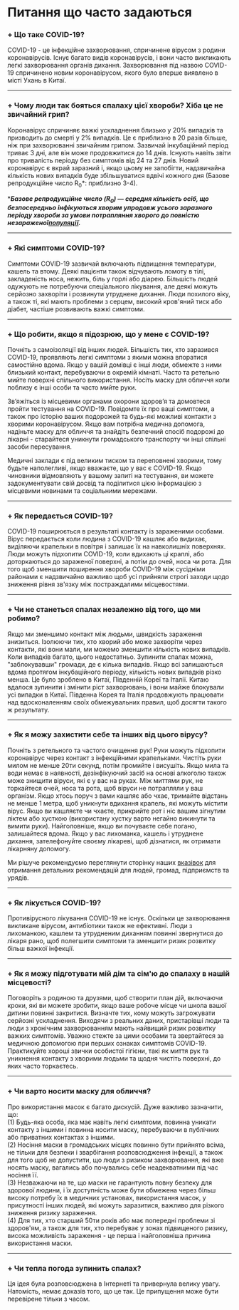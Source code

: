 

# **Питання що часто задаються**


### **+ Що таке COVID-19?**

COVID-19 - це інфекційне захворювання, спричинене вірусом з родини коронавірусів. Існує багато видів коронавірусів, і вони часто викликають легкі захворювання органів дихання. Захворювання під назвою COVID-19 спричинено новим коронавірусом, якого було вперше виявлено в місті Ухань в Китаї.



---



### **+ Чому люди так бояться спалаху цієї хвороби? Хіба це не звичайний грип?**

Коронавірус спричиняє важкі ускладнення близько у 20% випадків та призводить до смерті у 2% випадків. Це є приблизно в 20 разів більше, ніж при захворюванні звичайним грипом. Зазвичай інкубаційний період триває 3 дні, але він може продовжитися до 14 днів. Існують навіть звіти про тривалість періоду без симптомів від 24 та 27 днів. Новий коронавірус є вкрай заразний і, якщо цьому не запобігти, надзвичайна кількість нових випадків буде збільшуватися вдвічі кожного дня (Базове репродукційне число R<sub>0</sub>*: приблизно 3-4).

***_Базове репродукційне число (R<sub>0</sub>) — середня кількість осіб, що безпосередньо інфікуються хворим упродовж усього заразного періоду хвороби за умови потрапляння хворого до повністю незараженої[популяції](https://uk.wikipedia.org/wiki/%D0%9F%D0%BE%D0%BF%D1%83%D0%BB%D1%8F%D1%86%D1%96%D1%8F)._**



---



### **+ Які симптоми COVID-19?**

Симптоми COVID-19 зазвичай включають підвищення температури, кашель та втому. Деякі пацієнти також відчувають ломоту в тілі, закладеність носа, нежить, біль у горлі або діарею. Більшість людей одужують не потребуючи спеціального лікування, але деякі можуть серйозно захворіти і розвинути утруднене дихання. Люди похилого віку, а також ті, які мають проблеми з серцем, високий кров'яний тиск або діабет, частіше розвивають важкі симптоми.



---



### **+ Що робити, якщо я підозрюю, що у мене є COVID-19?**

Почніть з самоізоляції від інших людей. Більшість тих, хто заразився COVID-19, проявляють легкі симптоми з якими можна впоратися самостійно вдома. Якщо у вашій домівці є інші люди, обмежте з ними близький контакт, перебуваючи в окремій кімнаті. Часто та ретельно мийте поверхні спільного використання. Носіть маску для обличчя коли поблизу є інші особи та часто мийте руки.

Зв’яжіться із місцевими органами охорони здоров’я та домовтеся пройти тестування на COVID-19. Повідомте їх про ваші симптоми, а також про історію ваших подорожей та будь-які можливі контакти з хворими коронавірусом. Якщо вам потрібна медична допомога, надіньте маску для обличчя та знайдіть безпечний спосіб подорожі до лікарні - старайтеся уникнути громадського транспорту чи інші спільні засоби пересування.

Медичні заклади є під великим тиском та переповнені хворими, тому будьте наполегливі, якщо вважаєте, що у вас є COVID-19. Якщо чиновники відмовляють у вашому запиті на тестування, ви можете задокументувати свій досвід та поділитися цією інформацією з місцевими новинами та соціальними мережами.



---



### **+ Як передається COVID-19?**

COVID-19 поширюється в результаті контакту із зараженими особами. Вірус передається коли людина з COVID-19 кашляє або видихає, виділяючи крапельки в повітря і залишає їх на навколишніх поверхнях. Люди можуть підхопити COVID-19, коли вдихають ці краплі, або доторкаються до зараженої поверхні, а потім до очей, носа чи рота. Для того щоб зменшити поширення хвороби COVID-19 між сусідніми районами є надзвичайно важливо щоб усі прийняли строгі заходи щодо зниження рівня зв'язку між постраждалими місцевостями.



---



### **+ Чи не станеться спалах незалежно від того, що ми робимо?**

Якщо ми зменшимо контакт між людьми, швидкість зараження знизиться. Ізолюючи тих, хто хворий або може захворіти через контакти, які вони мали, ми можемо зменшити кількість нових випадків. Коли випадків багато, цього недостатньо. Зупинити спалах можна, "заблокувавши" громади, де є кілька випадків. Якщо всі залишаються вдома протягом інкубаційного періоду, кількість нових випадків різко менша. Це було зроблено в Китаї, Південній Кореї та Італії. Китаю вдалося зупинити і змінити ріст захворювань, і вони майже блокували усі випадки в Китаї. Південна Корея та Італія продовжують працювати над вдосконаленням своїх обмежувальних правил, щоб досягти такого ж результату.



---



### **+ Як я можу захистити себе та інших від цього вірусу?**

Почніть з ретельного та частого очищення рук! Руки можуть підхопити коронавірус через контакт з інфекційними крапельками. Чистіть руки милом не менше 20ти секунд, потім промийте і висушіть. Якщо мила та води немає в наявності, дезінфікуючий засіб на основі алкоголю також може знищити віруси, які є у вас на руках. Між миттями рук, не торкайтеся очей, носа та рота, щоб віруси не потрапляли у ваш організм. Якщо хтось поруч з вами кашляє або чхає, тримайте відстань не менше 1 метра, щоб уникнути вдихання крапель, які можуть містити вірус. Якщо ви кашляєте чи чхаєте, прикрийте рот і ніс вашим зігнутим ліктем або хусткою (використану хустку варто негайно викинути та вимити руки). Найголовніше, якщо ви почуваєте себе погано, залишайтеся вдома. Якщо у вас лихоманка, кашель і утруднене дихання, зателефонуйте своєму лікареві, щоб дізнатися, як отримати лікарняну допомогу.

Ми рішуче рекомендуємо переглянути сторінку наших [вказівок](http://endcoronavirus.org/guidelines) для отримання детальних рекомендацій для людей, громад, підприємств та урядів.



---



### **+ Як лікується COVID-19?**

Противірусного лікування COVID-19 не існує. Оскільки це захворювання викликане вірусом, антибіотики також не ефективні. Люди з лихоманкою, кашлем та утрудненим диханням повинні звернутися до лікаря рано, щоб полегшити симптоми та зменшити ризик розвитку більш важкої інфекції.



---



### **+ Як я можу підготувати мій дім та сім'ю до спалаху в нашій місцевості?**

Поговоріть з родиною та друзями, щоб створити план дій, включаючи кроки, які ви можете зробити, якщо ваше робоче місце чи школа вашої дитини повинні закритися. Визначте тих, кому можуть загрожувати серйозні ускладнення. Виходячи з реальних даних, пристарівші люди та люди з хронічним захворюванням мають найвищий ризик розвитку важких симптомів. Уважно стежте за цими особами та звертайтеся за медичною допомогою при перших ознаках симптомів COVID-19. Практикуйте хороші звички особистої гігієни, такі як миття рук та уникнення контакту з хворими людьми та щодня чистіть поверхні, до яких часто торкаєтесь.



---



### **+ Чи варто носити маску для обличчя?**

Про використання масок є багато дискусій. Дуже важливо зазначити, що:  \
(1) Будь-яка особа, яка має навіть легкі симптоми, повинна уникати контакту з іншими і повинна носити маску, перебуваючи в публічних або приватних контактах з іншими.  \
(2) Носіння маски в громадських місцях повинно бути прийнято всіма, не тільки для безпеки і зварбігання розповсюдження інфекції, а також для того щоб не допустити, що люди з ризиком захворювання, які вже носять маску, вагались або почувались себе неадекватними під час носіння її.  \
(3) Незважаючи на те, що маски не гарантують повну безпеку для здорової людини, і їх доступність може бути обмежена через більш високу потребу їх в медичних установах, використання масок, у присутності інших людей, які можуть заразитися, важливо для різкого зниження ризику зараження.  \
(4) Для тих, хто старший 50ти років або має попередні проблеми зі здоров'ям, а також для тих, хто перебуває у зонах підвищеного ризику, висока можливість зараження - це перша і найголовніша причина використання маски.



---



### **+ Чи тепла погода зупинить спалах?**

Ця ідея була розповсюджена в Інтернеті та привернула велику увагу. Натомість, немає доказів того, що це так. Це припущення може бути перевірене тільки з часом.


